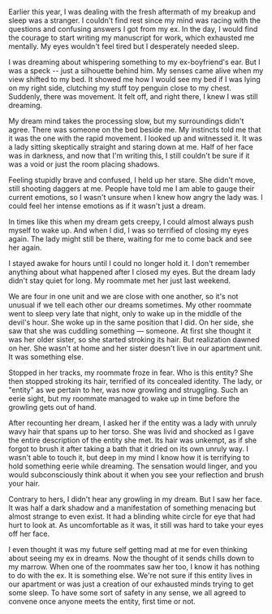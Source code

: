 Earlier this year, I was dealing with the fresh aftermath of my breakup and sleep was a stranger. I couldn't find rest since my mind was racing with the questions and confusing answers I got from my ex. In the day, I would find the courage to start writing my manuscript for work, which exhausted me mentally. My eyes wouldn't feel tired but I desperately needed sleep. 

I was dreaming about whispering something to my ex-boyfriend's ear. But I was a speck -- just a silhouette behind him. My senses came alive when my view shifted to my bed. It showed me how I would see my bed if I was lying on my right side, clutching my stuff toy penguin close to my chest. Suddenly, there was movement. It felt off, and right there, I knew I was still dreaming.

My dream mind takes the processing slow, but my surroundings didn't agree. There was someone on the bed beside me. My instincts told me that it was the one with the rapid movement. I looked up and witnessed it. It was a lady sitting skeptically straight and staring down at me. Half of her face was in darkness, and now that I'm writing this, I still couldn't be sure if it was a void or just the room placing shadows.

Feeling stupidly brave and confused, I held up her stare. She didn't move, still shooting daggers at me. People have told me I am able to gauge their current emotions, so I wasn't unsure when I knew how angry the lady was. I could feel her intense emotions as if it wasn't just a dream.

In times like this when my dream gets creepy, I could almost always push myself to wake up. And when I did, I was so terrified of closing my eyes again. The lady might still be there, waiting for me to come back and see her again.

I stayed awake for hours until I could no longer hold it. I don't remember anything about what happened after I closed my eyes. But the dream lady didn't stay quiet for long. My roommate met her just last weekend.

We are four in one unit and we are close with one another, so it's not unusual if we tell each other our dreams sometimes. My other roommate went to sleep very late that night, only to wake up in the middle of the devil's hour. She woke up in the same position that I did. On her side, she saw that she was cuddling something — someone. At first she thought it was her older sister, so she started stroking its hair. But realization dawned on her. She wasn't at home and her sister doesn't live in our apartment unit. It was something else.

Stopped in her tracks, my roommate froze in fear. Who is this entity? She then stopped stroking its hair, terrified of its concealed identity. The lady, or "entity" as we pertain to her, was now growling and struggling. Such an eerie sight, but my roommate managed to wake up in time before the growling gets out of hand.

After recounting her dream, I asked her if the entity was a lady with unruly wavy hair that spans up to her torso. She was livid and shocked as I gave the entire description of the entity she met. Its hair was unkempt, as if she forgot to brush it after taking a bath that it dried on its own unruly way. I wasn't able to touch it, but deep in my mind I know how it is terrifying to hold something eerie while dreaming. The sensation would linger, and you would subconsciously think about it when you see your reflection and brush your hair.

Contrary to hers, I didn't hear any growling in my dream. But I saw her face. It was half a dark shadow and a manifestation of something menacing but almost strange to even exist. It had a blinding white circle for eye that had hurt to look at. As uncomfortable as it was, it still was hard to take your eyes off her face.

I even thought it was my future self getting mad at me for even thinking about seeing my ex in dreams. Now the thought of it sends chills down to my marrow. When one of the roommates saw her too, I know it has nothing to do with the ex. It is something else. We're not sure if this entity lives in our apartment or was just a creation of our exhausted minds trying to get some sleep. To have some sort of safety in any sense, we all agreed to convene once anyone meets the entity, first time or not.